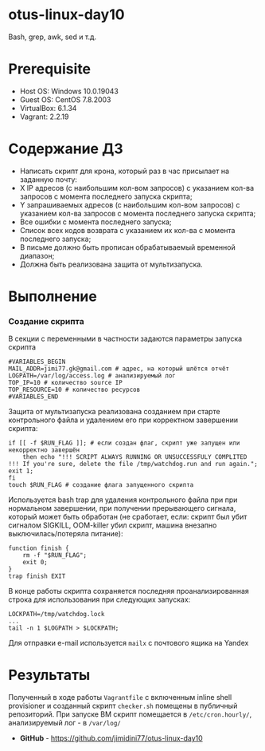 # otus-linux-day10
Bash, grep, awk, sed и т.д.

# **Prerequisite**
- Host OS: Windows 10.0.19043
- Guest OS: CentOS 7.8.2003
- VirtualBox: 6.1.34
- Vagrant: 2.2.19

# **Содержание ДЗ**

* Написать скрипт для крона, который раз в час присылает на заданную почту:
* X IP адресов (с наибольшим кол-вом запросов) с указанием кол-ва запросов c момента последнего запуска скрипта;
* Y запрашиваемых адресов (с наибольшим кол-вом запросов) с указанием кол-ва запросов c момента последнего запуска скрипта;
* Все ошибки c момента последнего запуска;
* Список всех кодов возврата с указанием их кол-ва с момента последнего запуска;
* В письме должно быть прописан обрабатываемый временной диапазон;
* Должна быть реализована защита от мультизапуска.

# **Выполнение**

### Создание скрипта

В секции с переменными в частности задаются параметры запуска скрипта

```
#VARIABLES_BEGIN
MAIL_ADDR=jimi77.gk@gmail.com # адрес, на который шлётся отчёт
LOGPATH=/var/log/access.log # анализируемый лог
TOP_IP=10 # количество source IP
TOP_RESOURCE=10 # количество ресурсов
#VARIABLES_END
```

Защита от мультизапуска реализована созданием при старте контрольного файла и удалением его при корректном завершении скрипта:
```
if [[ -f $RUN_FLAG ]]; # если создан флаг, скрипт уже запущен или некорректно завершён
    then echo "!!! SCRIPT ALWAYS RUNNING OR UNSUCCESSFULY COMPLITED !!! If you're sure, delete the file /tmp/watchdog.run and run again."; exit 1;
fi
touch $RUN_FLAG # создание флага запущенного скрипта
```

Используется bash trap для удаления контрольного файла при при нормальном завершении, 
при получении прерывающего сигнала, который может быть обработан (не сработает, если:
скрипт был убит сигналом SIGKILL, OOM-killer убил скрипт, машина внезапно выключилась/потеряла питание):
```
function finish {
    rm -f "$RUN_FLAG";
    exit 0;
}
trap finish EXIT 
```

В конце работы скрипта сохраняется последняя проанализированная строка для использования при следующих запусках:
```
LOCKPATH=/tmp/watchdog.lock
...
tail -n 1 $LOGPATH > $LOCKPATH;
```

Для отправки e-mail используется `mailx` с почтового ящика на Yandex

# **Результаты**

Полученный в ходе работы `Vagrantfile` с включенным inline shell provisioner и созданный скрипт `checker.sh` помещены в публичный репозиторий.
При запуске ВМ скрипт помещается в `/etc/cron.hourly/`, анализируемый лог - в `/var/log/`

- **GitHub** - https://github.com/jimidini77/otus-linux-day10
